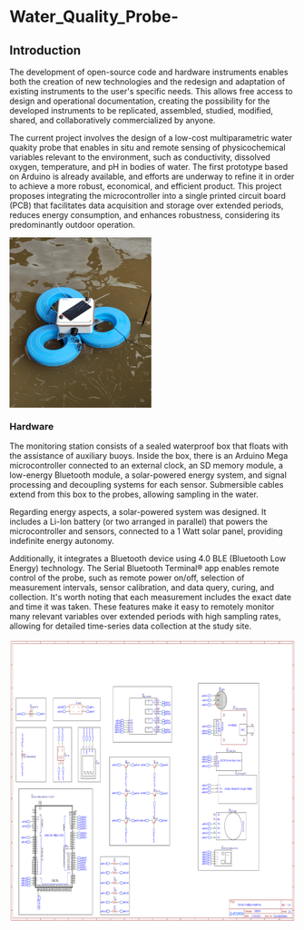 # Water_Quality_Probe-

## Introduction

The development of open-source code and hardware instruments enables both the creation of new technologies and the redesign and adaptation of existing instruments to the user's specific needs. This allows free access to design and operational documentation, creating the possibility for the developed instruments to be replicated, assembled, studied, modified, shared, and collaboratively commercialized by anyone.

The current project involves the design of a low-cost multiparametric water quakity probe that enables in situ and remote sensing of physicochemical variables relevant to the environment, such as conductivity, dissolved oxygen, temperature, and pH in bodies of water. The first prototype based on Arduino is already available, and efforts are underway to refine it in order to achieve a more robust, economical, and efficient product. This project proposes integrating the microcontroller into a single printed circuit board (PCB) that facilitates data acquisition and storage over extended periods, reduces energy consumption, and enhances robustness, considering its predominantly outdoor operation.

<p>
<img align="center" src="https://github.com/FranciscoGBianco/SondaMultiP-UNSAM/blob/main/images/Sonda.jpg" width="250"  height="300">
</p>

### Hardware

The monitoring station consists of a sealed waterproof box that floats with the assistance of auxiliary buoys. Inside the box, there is an Arduino Mega microcontroller connected to an external clock, an SD memory module, a low-energy Bluetooth module, a solar-powered energy system, and signal processing and decoupling systems for each sensor. Submersible cables extend from this box to the probes, allowing sampling in the water.

Regarding energy aspects, a solar-powered system was designed. It includes a Li-Ion battery (or two arranged in parallel) that powers the microcontroller and sensors, connected to a 1 Watt solar panel, providing indefinite energy autonomy.

Additionally, it integrates a Bluetooth device using 4.0 BLE (Bluetooth Low Energy) technology. The Serial Bluetooth Terminal® app enables remote control of the probe, such as remote power on/off, selection of measurement intervals, sensor calibration, and data query, curing, and collection. It's worth noting that each measurement includes the exact date and time it was taken. These features make it easy to remotely monitor many relevant variables over extended periods with high sampling rates, allowing for detailed time-series data collection at the study site.

<p align="center">
<img align="center" src="https://github.com/FranciscoGBianco/SondaMultiP-UNSAM/blob/main/images/Schematic_V1.0.png" width="750"  height="500">
</p>
